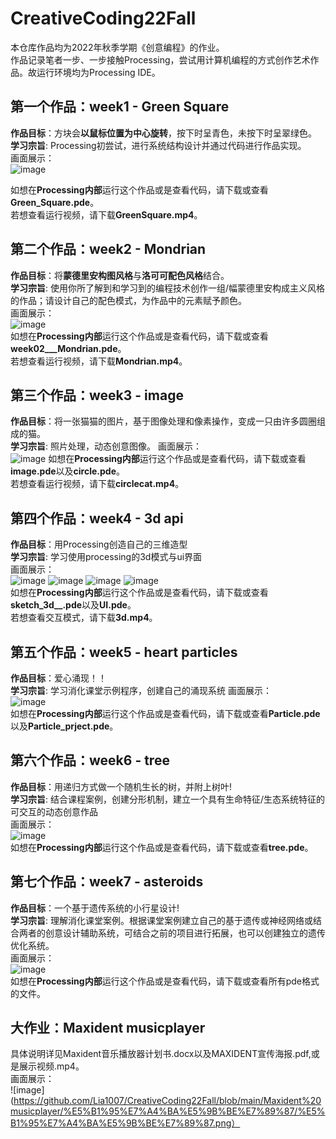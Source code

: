 # CreativeCoding22Fall
本仓库作品均为2022年秋季学期《创意编程》的作业。  
作品记录笔者一步、一步接触Processing，尝试用计算机编程的方式创作艺术作品。故运行环境均为Processing IDE。  

## 第一个作品：week1 - Green Square

**作品目标**：方块会**以鼠标位置为中心旋转**，按下时呈青色，未按下时呈翠绿色。  
**学习宗旨**: Processing初尝试，进行系统结构设计并通过代码进行作品实现。  
画面展示：  
![image](https://github.com/Lia1007/CreativeCoding22Fall/blob/main/ImageSources/Green%20Square%201.png)

如想在**Processing内部**运行这个作品或是查看代码，请下载或查看**Green_Square.pde**。  
若想查看运行视频，请下载**GreenSquare.mp4**。

## 第二个作品：week2 - Mondrian
**作品目标**：将**蒙德里安构图风格**与**洛可可配色风格**结合。  
**学习宗旨**: 使用你所了解到和学习到的编程技术创作一组/幅蒙德里安构成主义风格的作品；请设计自己的配色模式，为作品中的元素赋予颜色。  
画面展示：  
![image](https://github.com/Lia1007/CreativeCoding22Fall/blob/main/ImageSources/Mondrian1.jpg)  
如想在**Processing内部**运行这个作品或是查看代码，请下载或查看**week02___Mondrian.pde**。  
若想查看运行视频，请下载**Mondrian.mp4**。

## 第三个作品：week3 - image

**作品目标**：将一张猫猫的图片，基于图像处理和像素操作，变成一只由许多圆圈组成的猫。  
**学习宗旨**: 照片处理，动态创意图像。
画面展示：  
![image](https://github.com/Lia1007/CreativeCoding22Fall/blob/main/ImageSources/circlecat.png)
如想在**Processing内部**运行这个作品或是查看代码，请下载或查看**image.pde**以及**circle.pde**。  
若想查看运行视频，请下载**circlecat.mp4**。

## 第四个作品：week4 - 3d api

**作品目标**：用Processing创造自己的三维造型   
**学习宗旨**: 学习使用processing的3d模式与ui界面  
画面展示：    
![image](https://github.com/Lia1007/CreativeCoding22Fall/blob/main/ImageSources/3D1.png)
![image](https://github.com/Lia1007/CreativeCoding22Fall/blob/main/ImageSources/3D2.png)
![image](https://github.com/Lia1007/CreativeCoding22Fall/blob/main/ImageSources/3D3.png)
![image](https://github.com/Lia1007/CreativeCoding22Fall/blob/main/ImageSources/3D4.png)  
如想在**Processing内部**运行这个作品或是查看代码，请下载或查看**sketch_3d__.pde**以及**UI.pde**。  
若想查看交互模式，请下载**3d.mp4**。

## 第五个作品：week5 - heart particles
**作品目标**：爱心涌现！！  
**学习宗旨**: 学习消化课堂示例程序，创建自己的涌现系统
画面展示：  
![image](https://github.com/Lia1007/CreativeCoding22Fall/blob/main/ImageSources/heart%20particle.png)  
如想在**Processing内部**运行这个作品或是查看代码，请下载或查看**Particle.pde**以及**Particle_prject.pde**。  

## 第六个作品：week6 - tree

**作品目标**：用递归方式做一个随机生长的树，并附上树叶!  
**学习宗旨**: 结合课程案例，创建分形机制，建立一个具有生命特征/生态系统特征的可交互的动态创意作品   
画面展示：   
![image](https://github.com/Lia1007/CreativeCoding22Fall/blob/main/ImageSources/tree1.png)  
如想在**Processing内部**运行这个作品或是查看代码，请下载或查看**tree.pde**。  

## 第七个作品：week7 - asteroids

**作品目标**：一个基于遗传系统的小行星设计!  
**学习宗旨**: 理解消化课堂案例。根据课堂案例建立自己的基于遗传或神经网络或结合两者的创意设计辅助系统，可结合之前的项目进行拓展，也可以创建独立的遗传优化系统。     
画面展示：   
![image](https://github.com/Lia1007/CreativeCoding22Fall/blob/main/ImageSources/Asteroids1.png)   
如想在**Processing内部**运行这个作品或是查看代码，请下载或查看所有pde格式的文件。  

## 大作业：Maxident musicplayer  
具体说明详见Maxident音乐播放器计划书.docx以及MAXIDENT宣传海报.pdf,或是展示视频.mp4。  
画面展示：  
![image](https://github.com/Lia1007/CreativeCoding22Fall/blob/main/Maxident%20musicplayer/%E5%B1%95%E7%A4%BA%E5%9B%BE%E7%89%87/%E5%B1%95%E7%A4%BA%E5%9B%BE%E7%89%87.png）
